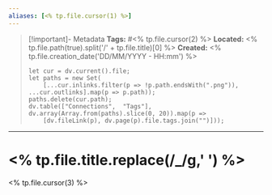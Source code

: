 ```yaml
---
aliases: [<% tp.file.cursor(1) %>]
---
```


> [!important]- Metadata
> **Tags:** #<% tp.file.cursor(2) %>
> **Located:** <% tp.file.path(true).split('/' + tp.file.title)[0] %>
> **Created:** <% tp.file.creation_date('DD/MM/YYYY - HH:mm') %>
> ```dataviewjs
> let cur = dv.current().file;
> let paths = new Set(
>     [...cur.inlinks.filter(p => !p.path.endsWith(".png")), ...cur.outlinks].map(p => p.path));
> paths.delete(cur.path);
> dv.table(["Connections",  "Tags"], dv.array(Array.from(paths).slice(0, 20)).map(p =>
>     [dv.fileLink(p), dv.page(p).file.tags.join("")]));
> ```

___
# <% tp.file.title.replace(/_/g,' ') %>
<% tp.file.cursor(3) %>



